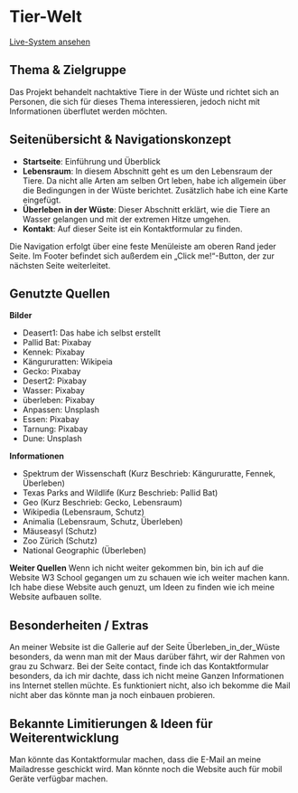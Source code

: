 # Tier-Welt

[Live-System ansehen](https://pi-ranja.github.io/Tierwelt/)

## Thema & Zielgruppe
Das Projekt behandelt nachtaktive Tiere in der Wüste und richtet sich an Personen, die sich für dieses Thema interessieren, jedoch nicht mit Informationen überflutet werden möchten.

## Seitenübersicht & Navigationskonzept

- **Startseite**: Einführung und Überblick
- **Lebensraum**: In diesem Abschnitt geht es um den Lebensraum der Tiere. Da nicht alle Arten am selben Ort leben, habe ich allgemein über die Bedingungen in der Wüste berichtet. Zusätzlich habe ich eine Karte eingefügt.
- **Überleben in der Wüste**: Dieser Abschnitt erklärt, wie die Tiere an Wasser gelangen und mit der extremen Hitze umgehen.
- **Kontakt**: Auf dieser Seite ist ein Kontaktformular zu finden.

Die Navigation erfolgt über eine feste Menüleiste am oberen Rand jeder Seite. Im Footer befindet sich außerdem ein „Click me!“-Button, der zur nächsten Seite weiterleitet.

## Genutzte Quellen

**Bilder**
- Deasert1: Das habe ich selbst erstellt
- Pallid Bat: Pixabay
- Kennek: Pixabay
- Kängururatten: Wikipeia
- Gecko: Pixabay
- Desert2: Pixabay
- Wasser: Pixabay
- überleben: Pixabay
- Anpassen: Unsplash
- Essen: Pixabay
- Tarnung: Pixabay
- Dune: Unsplash


**Informationen**
- Spektrum der Wissenschaft (Kurz Beschrieb: Kängururatte, Fennek, Überleben)
- Texas Parks and Wildlife (Kurz Beschrieb: Pallid Bat)
- Geo (Kurz Beschrieb: Gecko, Lebensraum)
- Wikipedia (Lebensraum, Schutz)
- Animalia (Lebensraum, Schutz, Überleben)
- Mäuseasyl (Schutz)
- Zoo Zürich (Schutz)
- National Geographic (Überleben)

**Weiter Quellen**
Wenn ich nicht weiter gekommen bin, bin ich auf die Website W3 School gegangen um zu schauen wie ich weiter machen kann. 
Ich habe diese Website auch genuzt, um Ideen zu finden wie ich meine Website aufbauen sollte.

## Besonderheiten / Extras
An meiner Website ist die Gallerie auf der Seite Überleben_in_der_Wüste besonders, da wenn man mit der Maus darüber fährt, wir der Rahmen von grau zu Schwarz.
Bei der Seite contact, finde ich das Kontaktformular besonders, da ich mir dachte, dass ich nicht meine Ganzen Informationen ins Internet stellen müchte. Es funktioniert nicht, also ich bekomme die Mail nicht aber das könnte man ja noch einbauen probieren.

## Bekannte Limitierungen & Ideen für Weiterentwicklung
Man könnte das Kontaktformular machen, dass die E-Mail an meine Mailadresse geschickt wird.
Man könnte noch die Website auch für mobil Geräte verfügbar machen.
